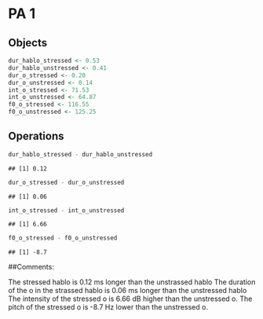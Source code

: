 
# PA 1

## Objects

``` r
dur_hablo_stressed <- 0.53
dur_hablo_unstressed <- 0.41
dur_o_stressed <- 0.20
dur_o_unstressed <- 0.14
int_o_stressed <- 71.53
int_o_unstressed <- 64.87
f0_o_stressed <- 116.55
f0_o_unstressed <- 125.25
```

## Operations

``` r
dur_hablo_stressed - dur_hablo_unstressed
```

    ## [1] 0.12

``` r
dur_o_stressed - dur_o_unstressed
```

    ## [1] 0.06

``` r
int_o_stressed - int_o_unstressed
```

    ## [1] 6.66

``` r
f0_o_stressed - f0_o_unstressed
```

    ## [1] -8.7

\##Comments:

The stressed hablo is 0.12 ms longer than the unstrassed hablo The
duration of the o in the strassed hablo is 0.06 ms longer than the
unstressed hablo The intensity of the stressed o is 6.66 dB higher than
the unstressed o. The pitch of the stressed o is -8.7 Hz lower than the
unstressed o.

